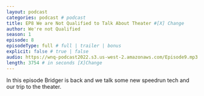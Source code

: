 ```yaml
---
layout: podcast
categories: podcast # podcast
title: EP8 We are Not Qualified to Talk About Theater #[X] Change
author: We're not Qualified 
season: 1
episode: 8
episodeType: full # full | trailer | bonus
explicit: false # true | false
audio: https://wnq-podcast2022.s3.us-west-2.amazonaws.com/Episode9.mp3
length: 3754 # in seconds [X]Change
---
```

In this episode Bridger is back and we talk some new speedrun tech and our trip to the theater.